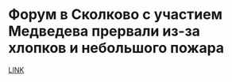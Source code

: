 # Форум в Сколково с участием Медведева прервали из-за хлопков и небольшого пожара



[LINK](https://varlamov.ru/2035528.html)